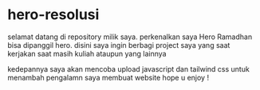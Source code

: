 # hero-resolusi
selamat datang di repository milik saya. 
perkenalkan saya Hero Ramadhan bisa dipanggil hero.
disini saya ingin berbagi project saya yang saat kerjakan saat masih kuliah ataupun yang lainnya

kedepannya saya akan mencoba upload javascript dan tailwind css untuk menambah pengalamn saya membuat website
hope u enjoy !

